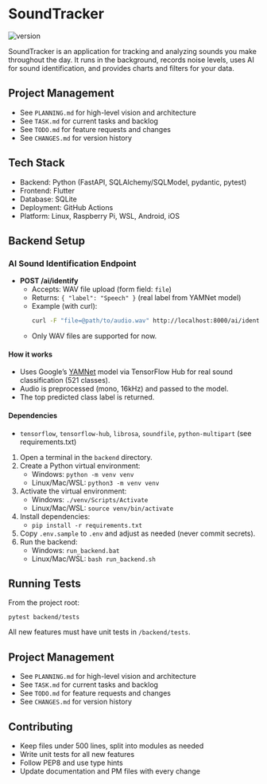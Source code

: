 # SoundTracker

![version](https://img.shields.io/badge/version-0.3.1-blue)

SoundTracker is an application for tracking and analyzing sounds you make throughout the day. It runs in the background, records noise levels, uses AI for sound identification, and provides charts and filters for your data.

## Project Management
- See `PLANNING.md` for high-level vision and architecture
- See `TASK.md` for current tasks and backlog
- See `TODO.md` for feature requests and changes
- See `CHANGES.md` for version history

## Tech Stack
- Backend: Python (FastAPI, SQLAlchemy/SQLModel, pydantic, pytest)
- Frontend: Flutter
- Database: SQLite
- Deployment: GitHub Actions
- Platform: Linux, Raspberry Pi, WSL, Android, iOS

## Backend Setup

### AI Sound Identification Endpoint

- **POST /ai/identify**
  - Accepts: WAV file upload (form field: `file`)
  - Returns: `{ "label": "Speech" }` (real label from YAMNet model)
  - Example (with curl):
    ```sh
    curl -F "file=@path/to/audio.wav" http://localhost:8000/ai/identify
    ```
  - Only WAV files are supported for now.

#### How it works
- Uses Google’s [YAMNet](https://tfhub.dev/google/yamnet/1) model via TensorFlow Hub for real sound classification (521 classes).
- Audio is preprocessed (mono, 16kHz) and passed to the model.
- The top predicted class label is returned.

#### Dependencies
- `tensorflow`, `tensorflow-hub`, `librosa`, `soundfile`, `python-multipart` (see requirements.txt)


1. Open a terminal in the `backend` directory.
2. Create a Python virtual environment:
   - Windows: `python -m venv venv`
   - Linux/Mac/WSL: `python3 -m venv venv`
3. Activate the virtual environment:
   - Windows: `./venv/Scripts/Activate`
   - Linux/Mac/WSL: `source venv/bin/activate`
4. Install dependencies:
   - `pip install -r requirements.txt`
5. Copy `.env.sample` to `.env` and adjust as needed (never commit secrets).
6. Run the backend:
   - Windows: `run_backend.bat`
   - Linux/Mac/WSL: `bash run_backend.sh`

## Running Tests

From the project root:
```
pytest backend/tests
```

All new features must have unit tests in `/backend/tests`.

## Project Management
- See `PLANNING.md` for high-level vision and architecture
- See `TASK.md` for current tasks and backlog
- See `TODO.md` for feature requests and changes
- See `CHANGES.md` for version history

## Contributing
- Keep files under 500 lines, split into modules as needed
- Write unit tests for all new features
- Follow PEP8 and use type hints
- Update documentation and PM files with every change
